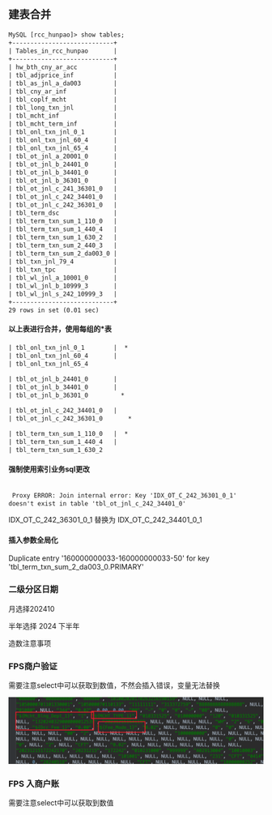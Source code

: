 

## 建表合并

```
MySQL [rcc_hunpao]> show tables;
+----------------------------+
| Tables_in_rcc_hunpao       |
+----------------------------+
| hw_bth_cny_ar_acc          |
| tbl_adjprice_inf           |
| tbl_as_jnl_a_da003         |
| tbl_cny_ar_inf             |
| tbl_coplf_mcht             |
| tbl_long_txn_jnl           |
| tbl_mcht_inf               |
| tbl_mcht_term_inf          |
| tbl_onl_txn_jnl_0_1        |
| tbl_onl_txn_jnl_60_4       |
| tbl_onl_txn_jnl_65_4       |
| tbl_ot_jnl_a_20001_0       |
| tbl_ot_jnl_b_24401_0       |
| tbl_ot_jnl_b_34401_0       |
| tbl_ot_jnl_b_36301_0       |
| tbl_ot_jnl_c_241_36301_0   |
| tbl_ot_jnl_c_242_34401_0   |
| tbl_ot_jnl_c_242_36301_0   |
| tbl_term_dsc               |
| tbl_term_txn_sum_1_110_0   |
| tbl_term_txn_sum_1_440_4   |
| tbl_term_txn_sum_1_630_2   |
| tbl_term_txn_sum_2_440_3   |
| tbl_term_txn_sum_2_da003_0 |
| tbl_txn_jnl_79_4           |
| tbl_txn_tpc                |
| tbl_wl_jnl_a_10001_0       |
| tbl_wl_jnl_b_10999_3       |
| tbl_wl_jnl_s_242_10999_3   |
+----------------------------+
29 rows in set (0.01 sec)
```

#### 以上表进行合并，使用每组的*表



```
| tbl_onl_txn_jnl_0_1        |  *
| tbl_onl_txn_jnl_60_4       | 
| tbl_onl_txn_jnl_65_4 
```

```
| tbl_ot_jnl_b_24401_0       |
| tbl_ot_jnl_b_34401_0       |
| tbl_ot_jnl_b_36301_0         *
```

```
| tbl_ot_jnl_c_242_34401_0   |
| tbl_ot_jnl_c_242_36301_0       *
```

```
| tbl_term_txn_sum_1_110_0   |  *
| tbl_term_txn_sum_1_440_4   |
| tbl_term_txn_sum_1_630_2 
```





#### 强制使用索引业务sql更改

```

 Proxy ERROR: Join internal error: Key 'IDX_OT_C_242_36301_0_1' doesn't exist in table 'tbl_ot_jnl_c_242_34401_0'
```

IDX_OT_C_242_36301_0_1 替换为  IDX_OT_C_242_34401_0_1

#### 插入参数全局化



Duplicate entry '160000000033-160000000033-50' for key 'tbl_term_txn_sum_2_da003_0.PRIMARY'





### 二级分区日期

月选择202410

半年选择 2024 下半年



造数注意事项

### FPS商户验证

需要注意select中可以获取到数值，不然会插入错误，变量无法替换

![image-20241025143521187](业务混跑.assets/image-20241025143521187.png)

### FPS 入商户账

需要注意select中可以获取到数值



### 



